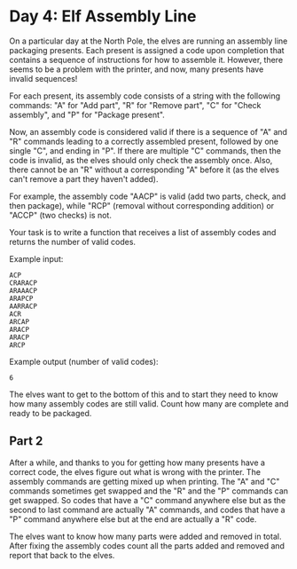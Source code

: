 # Day 4: Elf Assembly Line

On a particular day at the North Pole, the elves are running an assembly line packaging presents. Each present is assigned a code upon completion that contains a sequence of instructions for how to assemble it. However, there seems to be a problem with the printer, and now, many presents have invalid sequences!

For each present, its assembly code consists of a string with the following commands: "A" for "Add part", "R" for "Remove part", "C" for "Check assembly", and "P" for "Package present".

Now, an assembly code is considered valid if there is a sequence of "A" and "R" commands leading to a correctly assembled present, followed by one single "C", and ending in "P". If there are multiple "C" commands, then the code is invalid, as the elves should only check the assembly once. Also, there cannot be an "R" without a corresponding "A" before it (as the elves can't remove a part they haven't added).

For example, the assembly code "AACP" is valid (add two parts, check, and then package), while "RCP" (removal without corresponding addition) or "ACCP" (two checks) is not.

Your task is to write a function that receives a list of assembly codes and returns the number of valid codes.

Example input:
```
ACP
CRARACP
ARAAACP
ARAPCP
AARRACP
ACR
ARCAP
ARACP
ARACP
ARCP
```

Example output (number of valid codes):
```
6
```

The elves want to get to the bottom of this and to start they need to know how many assembly codes are still valid. Count how many are complete and ready to be packaged.

## Part 2

After a while, and thanks to you for getting how many presents have a correct code, the elves figure out what is wrong with the printer. The assembly commands are getting mixed up when printing. The "A" and "C" commands sometimes get swapped and the "R" and the "P" commands can get swapped. So codes that have a "C" command anywhere else but as the second to last command are actually "A" commands, and codes that have a "P" command anywhere else but at the end are actually a "R" code.

The elves want to know how many parts were added and removed in total. After fixing the assembly codes count all the parts added and removed and report that back to the elves.
